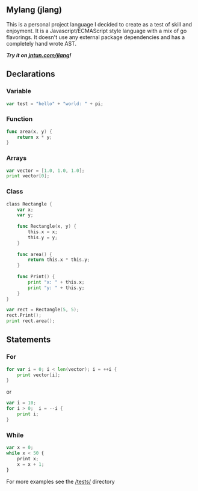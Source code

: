 <h2>Mylang (jlang)</h2>
<p>This is a personal project language I decided to create as a test of skill and enjoyment.
It is a  Javascript/ECMAScript style language with a mix of go flavorings. It doesn't use any external package dependencies and has a completely hand wrote AST. 

**_Try it on [jntun.com/jlang](https://jntun.com/jlang)!_**
</p>

<h2>Declarations</h2>
<h3>Variable</h3>

```go
var test = "hello" + "world: " + pi;
```

<h3>Function</h3>

```go
func area(x, y) {
    return x * y;
}
```

<h3>Arrays</h3>

```go
var vector = [1.0, 1.0, 1.0];
print vector[0];
```

<h3>Class</h3>

```go
class Rectangle {
	var x;
	var y;
	
	func Rectangle(x, y) {
	    this.x = x;
	    this.y = y;
    }
    
    func area() {
    	return this.x * this.y;
    }
    
    func Print() {
    	print "x: " + this.x;
		print "y: " + this.y;
    }
}

var rect = Rectangle(5, 5);
rect.Print();
print rect.area();
```

<h2>Statements</h2>

<h3>For</h3>

```go
for var i = 0; i < len(vector); i = ++i {
	print vector[i];
}
```

<p>or</p>

```go
var i = 10;
for i > 0;  i = --i {
    print i;
}
```

<h3>While</h3>

```javascript
var x = 0;
while x < 50 {
    print x;
    x = x + 1;
}
```


<p>

For more examples see the [/tests/](https://github.com/jntun/mylang/tree/master/tests) directory

</p>